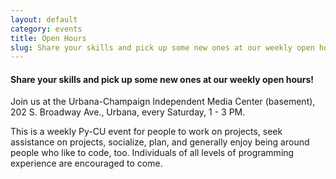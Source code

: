 ```yaml
---
layout: default
category: events
title: Open Hours
slug: Share your skills and pick up some new ones at our weekly open hours!
---
```


#### Share your skills and pick up some new ones at our weekly open hours!
Join us at the Urbana-Champaign Independent Media Center (basement), 202 S. Broadway Ave.,
Urbana, every Saturday, 1 - 3 PM.

This is a weekly Py-CU event for people to work on projects, seek assistance on
projects, socialize, plan, and generally enjoy being around people who like to
code, too. Individuals of all levels of programming experience are encouraged
to come.

